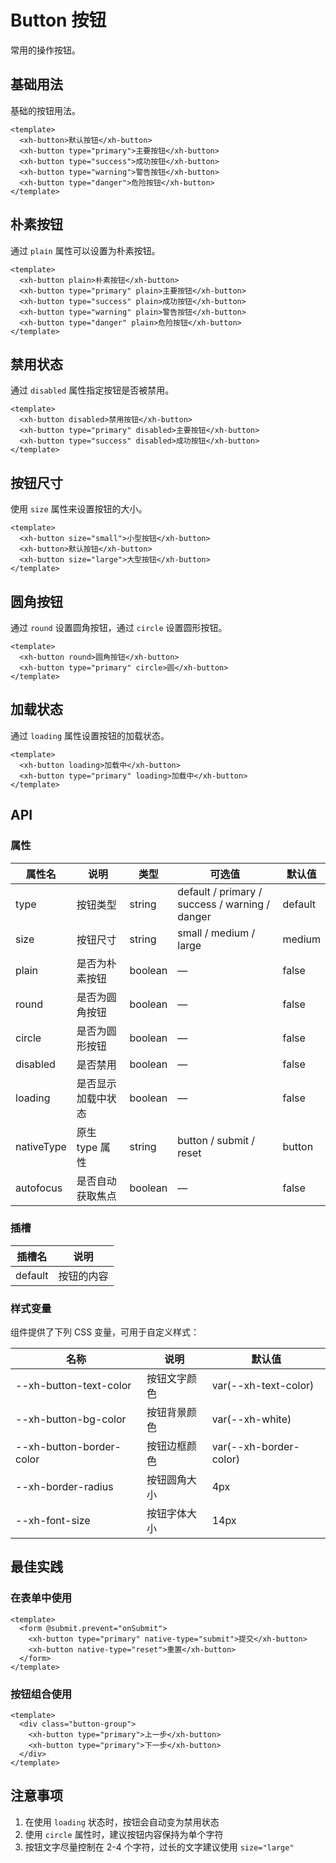 # Button 按钮

常用的操作按钮。

## 基础用法

基础的按钮用法。

```vue
<template>
  <xh-button>默认按钮</xh-button>
  <xh-button type="primary">主要按钮</xh-button>
  <xh-button type="success">成功按钮</xh-button>
  <xh-button type="warning">警告按钮</xh-button>
  <xh-button type="danger">危险按钮</xh-button>
</template>
```

## 朴素按钮

通过 `plain` 属性可以设置为朴素按钮。

```vue
<template>
  <xh-button plain>朴素按钮</xh-button>
  <xh-button type="primary" plain>主要按钮</xh-button>
  <xh-button type="success" plain>成功按钮</xh-button>
  <xh-button type="warning" plain>警告按钮</xh-button>
  <xh-button type="danger" plain>危险按钮</xh-button>
</template>
```

## 禁用状态

通过 `disabled` 属性指定按钮是否被禁用。

```vue
<template>
  <xh-button disabled>禁用按钮</xh-button>
  <xh-button type="primary" disabled>主要按钮</xh-button>
  <xh-button type="success" disabled>成功按钮</xh-button>
</template>
```

## 按钮尺寸

使用 `size` 属性来设置按钮的大小。

```vue
<template>
  <xh-button size="small">小型按钮</xh-button>
  <xh-button>默认按钮</xh-button>
  <xh-button size="large">大型按钮</xh-button>
</template>
```

## 圆角按钮

通过 `round` 设置圆角按钮，通过 `circle` 设置圆形按钮。

```vue
<template>
  <xh-button round>圆角按钮</xh-button>
  <xh-button type="primary" circle>圆</xh-button>
</template>
```

## 加载状态

通过 `loading` 属性设置按钮的加载状态。

```vue
<template>
  <xh-button loading>加载中</xh-button>
  <xh-button type="primary" loading>加载中</xh-button>
</template>
```

## API

### 属性

| 属性名     | 说明               | 类型    | 可选值                                         | 默认值  |
| ---------- | ------------------ | ------- | ---------------------------------------------- | ------- |
| type       | 按钮类型           | string  | default / primary / success / warning / danger | default |
| size       | 按钮尺寸           | string  | small / medium / large                         | medium  |
| plain      | 是否为朴素按钮     | boolean | —                                              | false   |
| round      | 是否为圆角按钮     | boolean | —                                              | false   |
| circle     | 是否为圆形按钮     | boolean | —                                              | false   |
| disabled   | 是否禁用           | boolean | —                                              | false   |
| loading    | 是否显示加载中状态 | boolean | —                                              | false   |
| nativeType | 原生 type 属性     | string  | button / submit / reset                        | button  |
| autofocus  | 是否自动获取焦点   | boolean | —                                              | false   |

### 插槽

| 插槽名  | 说明       |
| ------- | ---------- |
| default | 按钮的内容 |

### 样式变量

组件提供了下列 CSS 变量，可用于自定义样式：

| 名称                     | 说明         | 默认值                 |
| ------------------------ | ------------ | ---------------------- |
| --xh-button-text-color   | 按钮文字颜色 | var(--xh-text-color)   |
| --xh-button-bg-color     | 按钮背景颜色 | var(--xh-white)        |
| --xh-button-border-color | 按钮边框颜色 | var(--xh-border-color) |
| --xh-border-radius       | 按钮圆角大小 | 4px                    |
| --xh-font-size           | 按钮字体大小 | 14px                   |

## 最佳实践

### 在表单中使用

```vue
<template>
  <form @submit.prevent="onSubmit">
    <xh-button type="primary" native-type="submit">提交</xh-button>
    <xh-button native-type="reset">重置</xh-button>
  </form>
</template>
```

### 按钮组合使用

```vue
<template>
  <div class="button-group">
    <xh-button type="primary">上一步</xh-button>
    <xh-button type="primary">下一步</xh-button>
  </div>
</template>
```

## 注意事项

1. 在使用 `loading` 状态时，按钮会自动变为禁用状态
2. 使用 `circle` 属性时，建议按钮内容保持为单个字符
3. 按钮文字尽量控制在 2-4 个字符，过长的文字建议使用 `size="large"`
